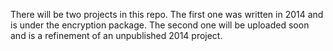 There will be two projects in this repo.
The first one was written in 2014 and is under the encryption package.
The second one will be uploaded soon and is a refinement of an unpublished 2014 project.